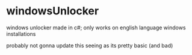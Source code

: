 # windowsUnlocker
windows unlocker made in c#; only works on english language windows installations

probably not gonna update this seeing as its pretty basic (and bad)
